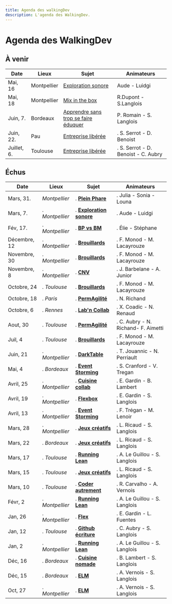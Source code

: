 ```yaml
---
title: Agenda des walkingDev
description: L'agenda des WalkingDev.
---
```


# Agenda des WalkingDev

## À venir
| Date       | Lieux           | Sujet                  | Animateurs                     |
| ---------- | --------------  | ---------------------- | ----------------------------   |
| Mai, 16    | Montpellier 	   | [Exploration sonore](http://walkingdev.fr/#walkingdev/exploration-sonore/blob/master/faq.md) 	  | Aude - Luidgi                  |
| Mai, 18    | Montpellier 	   | [Mix in the box](http://walkingdev.fr/#walkingdev/mix-in-the-box/blob/master/v-34/faq.md) 	  | R.Dupont - S.Langlois                 |
| Juin, 7.     | Bordeaux | [Apprendre sans trop se faire éduquer](http://walkingdev.fr/#walkingdev/apprendre/blob/master/faq.md)            | P. Romain - S. Langlois       |
| Juin, 22.  | Pau           | [Entreprise libérée](http://walkingdev.fr/#walkingdev/entreprise-liberee/blob/master/v64/faq.md)            | . S. Serrot - D. Benoist  |
| Juillet, 6.| Toulouse      | [Entreprise libérée](http://walkingdev.fr/#walkingdev/entreprise-liberee/blob/master/v64/faq.md)            | . S. Serrot - D. Benoist - C. Aubry   |


## Échus

| Date        | Lieux           | Sujet                 | Animateurs                     |
| ----------  | --------------  | --------------------- | ------------------------------ |
| Mars, 31.  | *Montpellier*  | . **[Plein Phare](http://walkingdev.fr/#walkingdev/plein-phare/blob/master/faq.md)**            | . Julia - Sonia - Louna   |
| Mars, 7.   | . *Montpellier*     | . **[Exploration sonore](http://walkingdev.fr/#walkingdev/exploration-sonore/blob/master/faq.md)**            | . Aude - Luidgi  |
| Fév, 17.   | . *Montpellier*     | . **[BP vs BM](http://walkingdev.fr/#walkingdev/bp-vs-bm/blob/master/faq.md)**            | . Élie - Stéphane  |
| Décembre, 12 | . *Montpellier*     | . **[Brouillards](http://walkingdev.fr/#walkingdev/brouillards-boussoles/blob/master/faq.md)**            | . F. Monod - M. Lacayrouze  |
| Novembre, 30 | . *Montpellier*     | . **[Brouillards](http://walkingdev.fr/#walkingdev/brouillards-boussoles/blob/master/faq.md)**            | . F. Monod - M. Lacayrouze  |
| Novembre, 8 | . *Montpellier*     | . **[CNV](http://walkingdev.fr/#walkingdev/cnv/blob/master/v-34/faq.md)**            | . J. Barbelane - A. Junior  |
| Octobre, 24  | . *Toulouse*       | . **[Brouillards](http://walkingdev.fr/#walkingdev/brouillards-boussoles/blob/master/faq.md)**            | . F. Monod - M. Lacayrouze  |
| Octobre, 18  | . *Paris*    | . **[PermAgilité](http://walkingdev.fr/#walkingdev/permagilite/blob/master/faq.md)**| . N. Richand |
| Octobre, 6  | . *Rennes*    | . **[Lab'n Collab](http://walkingdev.fr/#walkingdev/labncollab)**| . X. Coadic - N. Renaud |
| Aout, 30   | . *Toulouse*    | . **[PermAgilité](http://walkingdev.fr/#walkingdev/permagilite/blob/master/faq.md)**            | . C. Aubry - N. Richand- F. Aimetti |
| Juil, 4   | . *Toulouse*       | . **[Brouillards](http://walkingdev.fr/#walkingdev/brouillards-boussoles/blob/master/faq.md)**            | . F. Monod - M. Lacayrouze  |
| Juin, 21     | . *Montpellier*    | . **[DarkTable](http://walkingdev.fr/#walkingdev/darktable/blob/master/v-34/faq.md)**            | . T. Jouannic - N. Perriault                |
| Mai, 4     | . *Bordeaux*    | . **[Event Storming](http://walkingdev.fr/#walkingdev/event-storming/blob/master/v33/faq.md)**            | . S. Cranford - V. Tregan       |
| Avril, 25     | . *Montpellier* | . **[Cuisine collab](http://walkingdev.fr/#walkingdev/cuisine/blob/master/v34/v34-faq.md)**            | . E. Gardin - B. Lambert       |
| Avril, 19     | . *Montpellier* | . **[Flexbox](http://walkingdev.fr/#walkingdev/flexbox/blob/master/faq.md)**            | . E. Gardin - S. Langlois       |
| Avril, 13  | . *Montpellier* | . **[Event Storming](http://walkingdev.fr/#walkingdev/event-storming/blob/master/v34/faq.md)**   | . F. Trégan - M. Lenoir        |
| Mars, 28   | . *Montpellier* | . **[Jeux créatifs](http://walkingdev.fr/#walkingdev/jeux-creatifs/blob/master/v34/faq.md)**    | . L. Ricaud - S. Langlois      |
| Mars, 22   | . *Bordeaux*    | . **[Jeux créatifs](http://walkingdev.fr/#walkingdev/jeux-creatifs/blob/master/v33/faq.md)**    | . L. Ricaud - S. Langlois      |
| Mars, 17   | . *Toulouse*    | . **[Running Lean](http://walkingdev.fr/#walkingdev/trampolean/blob/master/v31/faq.md)**     | . A. Le Guillou - S. Langlois  |
| Mars, 15    | . *Toulouse*    | . **[Jeux créatifs](http://walkingdev.fr/#walkingdev/jeux-creatifs/blob/master/v31/faq.md)**    | . L. Ricaud - S. Langlois      |
| Mars, 10    | . *Toulouse*    | . **[Coder autrement](http://walkingdev.fr/#walkingdev/logiciel-autrement/blob/master/v31/faq.md)** | . R. Carvalho - A. Vernois     |
| Févr, 2     | . *Montpellier* | . **[Running Lean](http://walkingdev.fr/#walkingdev/trampolean/blob/master/v34/faq.md)**    | . A. Le Guillou - S. Langlois  |
| Jan, 26     | . *Montpellier* | . **[Flex](http://walkingdev.fr/#walkingdev/flexbox/blob/master/faq.md)**            | . E. Gardin - L. Fuentes       |
| Jan, 12     | . *Toulouse*    | . **[Github écriture](http://walkingdev.fr/#walkingdev/github/blob/master/v-31/faq.md)** | . C. Aubry - S. Langlois       |
| Jan, 2      | . *Montpellier* | . **[Running Lean](http://walkingdev.fr/#walkingdev/trampolean/blob/master/v34/faq.md)**    | . A. Le Guillou - S. Langlois  |
| Déc, 16     | . *Bordeaux*    | . **[Cuisine nomade](http://walkingdev.fr/#walkingdev/cuisine/blob/master/v33-faq.md)**  | . B. Lambert - S. Langlois     |
| Déc, 15     | . *Bordeaux*    | . **[ELM](http://walkingdev.fr/#walkingdev/elm/blob/master/v33/faq.md)**             | . A. Vernois - S. Langlois     |
| Oct, 27     | . *Montpellier* | . **[ELM](http://walkingdev.fr/#walkingdev/elm/blob/master/v34/faq.md)**             | . A. Vernois - S. Langlois     |
